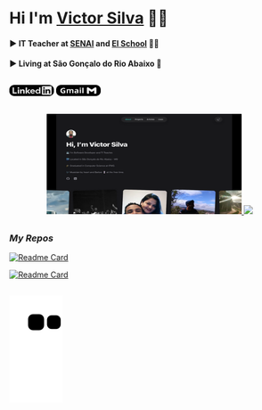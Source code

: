 # Hi I'm [Victor Silva](https://victorluansilva.com/) 🐱‍👤

#### :arrow_forward:  IT Teacher at [SENAI](https://www.fiemg.com.br/senai/unidades/senai-sao-goncalo-do-rio-abaixo-cfp-jose-fernando-coura/) and [EI School](https://www.google.com/search?q=escola+integral+maria+de+lourdes+duarte+moreira+dos+santos+s%C3%A3o+gon%C3%A7alo+do+rio+abaixo&rlz=1C1GCEU_pt-BRBR1053BR1053&oq=escola+integral+maria+de+lourdes+duarte+moreira+dos+santos+s&gs_lcrp=EgZjaHJvbWUqBwgBECEYoAEyBggAEEUYOTIHCAEQIRigATIHCAIQIRigATIHCAMQIRigAdIBCTEzODU1ajBqNKgCALACAA&sourceid=chrome&ie=UTF-8#:~:text=See%20outside-,Escola%20Integral,-Directions) :man_teacher: 

#### :arrow_forward: Living at **São Gonçalo do Rio Abaixo** :city_sunrise:

##

<div align="left">
  <a href="https://www.linkedin.com/in/victor-luan-silva/" target="_blank"><img src="src/images/logoLinkedIn.png" width="80px" height="20px" /></a>
    <a href = "mailto:victorluanslva@gmail.com" target="_blank"><img src="src/images/logoGmail.png" width="80px" height="20px" /></a>
</div>

##

<div align="center">
  <a href="https://victorluansilva.com/" target="_blank">
  <img width="350em" height="180em" src="src/images/webSiteMiniature.png"/>
  </a>
  <a href="https://github.com/victorluansilva" target="_blank">
  <img height="180em" src="https://github-readme-stats.vercel.app/api?username=victorluansilva&show_icons=true&theme=midnight-purple&include_all_commits=true&count_private=true"/>
  </a>
</div>

##

### _My Repos_

  [![Readme Card](https://github-readme-stats.vercel.app/api/pin/?username=victorluansilva&repo=victor-app-inventor-projects)](https://github.com/victorluansilva/victor-app-inventor-projects)

  [![Readme Card](https://github-readme-stats.vercel.app/api/pin/?username=victorluansilva&repo=Livros)](https://github.com/victorluansilva/Livros)
 
  
##

 ![Snake animation](https://github.com/victorluansilva/victorluansilva/blob/output/github-contribution-grid-snake.svg)
